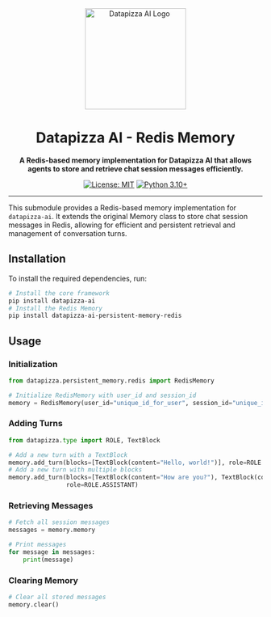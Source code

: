 <div align="center">
<img src="https://github.com/datapizza-labs/datapizza-ai/raw/main/docs/assets/logo_bg_dark.png" alt="Datapizza AI Logo" width="200" height="200">

# Datapizza AI - Redis Memory

**A Redis-based memory implementation for Datapizza AI that allows agents to store and retrieve chat session messages
efficiently.**

[![License: MIT](https://img.shields.io/badge/License-MIT-yellow.svg)](https://opensource.org/licenses/MIT) [![Python 3.10+](https://img.shields.io/badge/python-3.10+-blue.svg)](https://www.python.org/downloads/)

</div>

---

This submodule provides a Redis-based memory implementation for `datapizza-ai`. It extends the original Memory class to
store chat session messages in Redis, allowing for efficient and persistent retrieval and management of conversation
turns.

## Installation

To install the required dependencies, run:

```bash
# Install the core framework
pip install datapizza-ai
# Install the Redis Memory
pip install datapizza-ai-persistent-memory-redis
```

## Usage

### Initialization

```python
from datapizza.persistent_memory.redis import RedisMemory

# Initialize RedisMemory with user_id and session_id
memory = RedisMemory(user_id="unique_id_for_user", session_id="unique_id_for_chat_session")
```

### Adding Turns

```python
from datapizza.type import ROLE, TextBlock

# Add a new turn with a TextBlock
memory.add_turn(blocks=[TextBlock(content="Hello, world!")], role=ROLE.USER)
# Add a new turn with multiple blocks
memory.add_turn(blocks=[TextBlock(content="How are you?"), TextBlock(content="I'm fine, thank you.")],
                role=ROLE.ASSISTANT)
```

### Retrieving Messages

```python
# Fetch all session messages
messages = memory.memory

# Print messages
for message in messages:
    print(message)
```

### Clearing Memory

```python
# Clear all stored messages
memory.clear()
```

